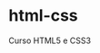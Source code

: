 # html-css
 Curso HTML5 e CSS3

<a href="https://vitorls12.github.io/html-css/Modulo1/ex1/index.html">